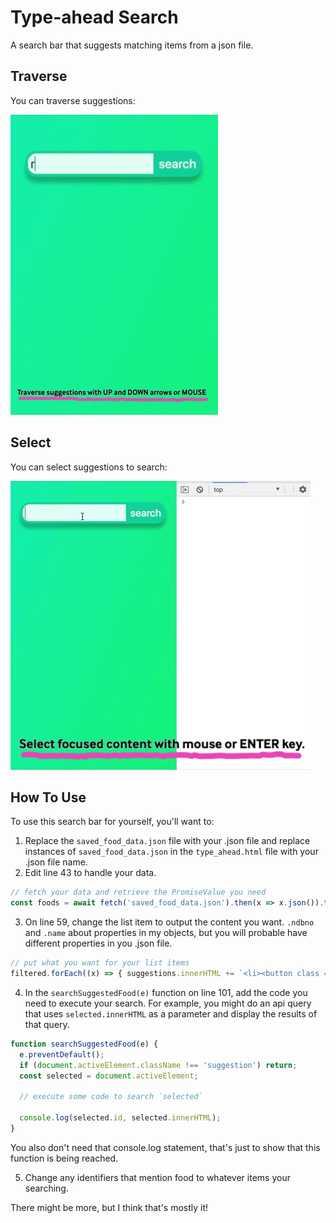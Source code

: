 # Type-ahead Search
A search bar that suggests matching items from a json file.

## Traverse
You can traverse suggestions:

![screenrecording](docs/ui_5-7.gif)

## Select
You can select suggestions to search:

![screenrecording](docs/ux_5-8.gif)

## How To Use
To use this search bar for yourself, you'll want to:

1. Replace the `saved_food_data.json` file with your .json file and replace instances of `saved_food_data.json` in the `type_ahead.html` file with your .json file name.
2. Edit line 43 to handle your data. 

  ```javascript
  // fetch your data and retrieve the PromiseValue you need
  const foods = await fetch('saved_food_data.json').then(x => x.json()).then(x => x.foods);
  ```

3. On line 59, change the list item to output the content you want. `.ndbno` and `.name` about properties in my objects, but you will probable have different properties in you .json file.
  ```javascript
  // put what you want for your list items
  filtered.forEach((x) => { suggestions.innerHTML += `<li><button class = "suggestion" id="${x.ndbno}">${x.name}</button></li>`; });
  ```

4. In the `searchSuggestedFood(e)` function on line 101, add the code you need to execute your search. For example, you might do an api query that uses `selected.innerHTML` as a parameter and display the results of that query.
  ```javascript
  function searchSuggestedFood(e) {
    e.preventDefault();
    if (document.activeElement.className !== 'suggestion') return;
    const selected = document.activeElement;

    // execute some code to search `selected`

    console.log(selected.id, selected.innerHTML);
  }
  ```

You also don't need that console.log statement, that's just to show that this function is being reached.

5. Change any identifiers that mention food to whatever items your searching.

There might be more, but I think that's mostly it!
